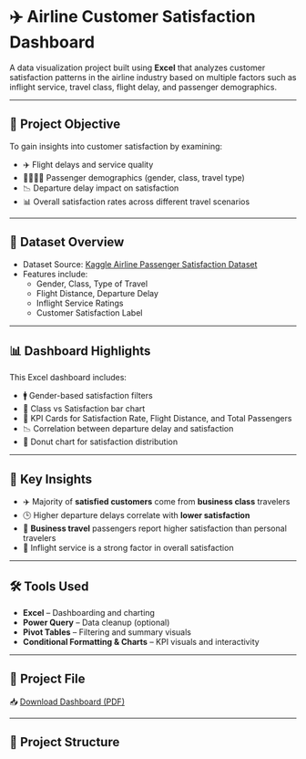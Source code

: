 # ✈️ Airline Customer Satisfaction Dashboard

A data visualization project built using **Excel** that analyzes customer satisfaction patterns in the airline industry based on multiple factors such as inflight service, travel class, flight delay, and passenger demographics.

---

## 🎯 Project Objective

To gain insights into customer satisfaction by examining:
- ✈️ Flight delays and service quality
- 🧍‍♂️🧍‍♀️ Passenger demographics (gender, class, travel type)
- 📉 Departure delay impact on satisfaction
- 📊 Overall satisfaction rates across different travel scenarios

---

## 📁 Dataset Overview

- Dataset Source: [Kaggle Airline Passenger Satisfaction Dataset](https://drive.google.com/file/d/1On5FijNFKPCKa-co4Mn36b_O_xt0Ptsl/view?usp=sharing)
- Features include:
  - Gender, Class, Type of Travel
  - Flight Distance, Departure Delay
  - Inflight Service Ratings
  - Customer Satisfaction Label

---

## 📊 Dashboard Highlights

This Excel dashboard includes:

- 🚹 Gender-based satisfaction filters
- 💺 Class vs Satisfaction bar chart
- 🎯 KPI Cards for Satisfaction Rate, Flight Distance, and Total Passengers
- 📉 Correlation between departure delay and satisfaction
- 📘 Donut chart for satisfaction distribution

---

## 🧠 Key Insights

- ✈️ Majority of **satisfied customers** come from **business class** travelers
- 🕒 Higher departure delays correlate with **lower satisfaction**
- 💼 **Business travel** passengers report higher satisfaction than personal travelers
- 💬 Inflight service is a strong factor in overall satisfaction

---

## 🛠 Tools Used

- **Excel** – Dashboarding and charting
- **Power Query** – Data cleanup (optional)
- **Pivot Tables** – Filtering and summary visuals
- **Conditional Formatting & Charts** – KPI visuals and interactivity

---

## 📄 Project File

📥 [Download Dashboard (PDF)](https://github.com/Anziya-AS/Airline-Customer-Satisfaction-Dashboard/raw/main/Airline%20Customer%20Satisfaction%20Dashboard.pdf)  


---

## 📂 Project Structure

